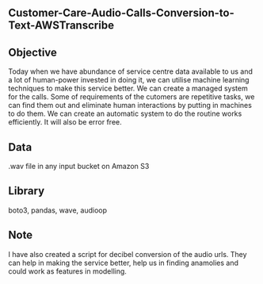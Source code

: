 ## Customer-Care-Audio-Calls-Conversion-to-Text-AWSTranscribe

## Objective

Today when we have abundance of service centre data available to us and a lot of human-power invested in doing it, we can utilise machine learning techniques to make this service better. We can create a managed system for the calls. Some of requirements of the cutomers are repetitive tasks, we can find them out and eliminate human interactions by putting in machines to do them. We can create an automatic system to do the routine works efficiently. It will also be error free. 

## Data
.wav file in any input bucket on Amazon S3

## Library
boto3, pandas, wave, audioop

## Note
I have also created a script for decibel conversion of the audio urls. They can help in making the service better, help us in finding anamolies and could work as features in modelling.
